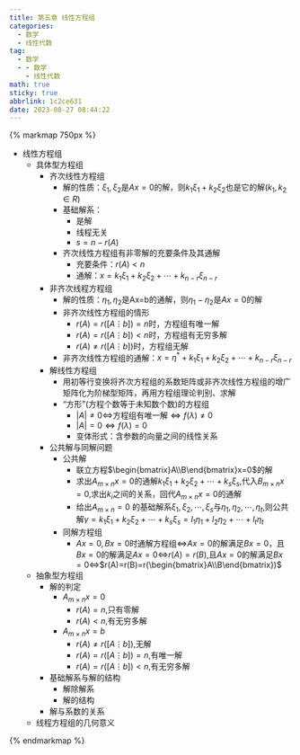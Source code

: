 ```yaml
---
title: 第五章 线性方程组
categories:
  - 数学
  - 线性代数
tag:
  - 数学
  - - 数学
    - 线性代数
math: true
sticky: true
abbrlink: 1c2ce631
date: 2023-08-27 08:44:22
---
```


{% markmap 750px %}

- 线性方程组
  - 具体型方程组
    - 齐次线性方程组
      - 解的性质：$\xi_1,\xi_2$是$Ax=0$的解，则$k_1\xi_1+k_2\xi_2$也是它的解$(k_1,k_2\in R)$
      - 基础解系：
        - 是解
        - 线程无关
        - $s=n-r(A)$
      - 齐次线性方程组有非零解的充要条件及其通解
        - 充要条件：$r(A)<n$
        - 通解：$x=k_1\xi_1+k_2\xi_2+\cdots+k_{n-r}\xi_{n-r}$
    - 非齐次线程方程组
      - 解的性质：$\eta_1,\eta_2$是Ax=b的通解，则$\eta_1-\eta_2$是$Ax=0$的解
      - 非齐次线性方程组的情形
        - $r(A)=r([A\vdots b])=n$时，方程组有唯一解
        - $r(A)=r([A\vdots b])<n$时，方程组有无穷多解
        - $r(A)\ne r([A\vdots b])$时，方程组无解
      - 非齐次线性方程组的通解：$x=\eta^*+k_1\xi_1+k_2\xi_2+\cdots+k_{n-r}\xi_{n-r}$
    - 解线性方程组
      - 用初等行变换将齐次方程组的系数矩阵或非齐次线性方程组的增广矩阵化为阶梯型矩阵，再用方程组理论判别、求解
      - “方形”(方程个数等于未知数个数)的方程组
        - $|A|\ne 0\Leftrightarrow$方程组有唯一解$\Leftrightarrow f(\lambda)\ne 0$
        - $|A|=0\Leftrightarrow f(\lambda)=0$
        - 变体形式：含参数的向量之间的线性关系
    - 公共解与同解问题
      - 公共解
        - 联立方程$\begin{bmatrix}A\\B\end{bmatrix}x=0$的解
        - 求出$A_{m\times n}x=0$的通解$k_1\xi_1+k_2\xi_2+\cdots+k_s\xi_s,$代入$B_{m\times n}x=0,$求出$k_i$之间的关系，回代$A_{m\times n}x=0$的通解
        - 给出$A_{m\times n}=0$ 的基础解系$\xi_1,\xi_2,\cdots,\xi_s$与$\eta_1,\eta_2,\cdots,\eta_t$,则公共解$\gamma = k_1\xi_1+k_2\xi_2+\cdots+k_s\xi_s=l_1\eta_1+l_2\eta_2+\cdots+l_t\eta_t$
      - 同解方程组
        - $Ax=0,Bx=0$时通解方程组$\Leftrightarrow$$Ax=0$的解满足$Bx=0$，且$Bx=0$的解满足$Ax=0$$\Leftrightarrow$$r(A)=r(B),$且$Ax=0$的解满足$Bx=0$$\Leftrightarrow$$r(A)=r(B)=r(\begin{bmatrix}A\\B\end{bmatrix})$
  - 抽象型方程组
    - 解的判定
      - $A_{m\times n}x=0$
        - $r(A)=n,$只有零解
        - $r(A)<n,$有无穷多解
      - $A_{m\times n}x=b$
        - $r(A)\ne r([A\vdots b]),$无解
        - $r(A)=r([A\vdots b])=n,$有唯一解
        - $r(A)=r([A\vdots b])<n,$有无穷多解
    - 基础解系与解的结构
      - 解除解系
      - 解的结构
    - 解与系数的关系
  - 线程方程组的几何意义

{% endmarkmap %}